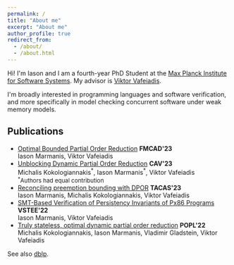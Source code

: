 ```yaml
---
permalink: /
title: "About me"
excerpt: "About me"
author_profile: true
redirect_from: 
  - /about/
  - /about.html
---
```


Hi! I'm Iason and I am a fourth-year PhD Student at the
[Max Planck Institute for Software Systems](https://www.mpi-sws.org/).
My advisor is [Viktor Vafeiadis](https://www.mpi-sws.org/~viktor).

I'm broadly interested in programming languages and software verification,
and more specifically in model checking concurrent software under
weak memory models.

## Publications

- [Optimal Bounded Partial Order Reduction](https://doi.org/10.34727/2023/isbn.978-3-85448-060-0_16) **FMCAD'23**\
    Iason Marmanis, Viktor Vafeiadis
- [Unblocking Dynamic Partial Order Reduction](https://doi.org/10.1007/978-3-031-37706-8_12) **CAV'23**\
    Michalis Kokologiannakis<sup>\*</sup>, Iason Marmanis<sup>\*</sup>, Viktor Vafeiadis
    <br>
    <font size="2"><sup>*</sup>Authors had equal contribution</font>
- [Reconciling preemption bounding with DPOR](https://doi.org/10.1007/978-3-031-30823-9_5) **TACAS'23**\
    Iason Marmanis, Michalis Kokologiannakis, Viktor Vafeiadis
- [SMT-Based Verification of Persistency Invariants of Px86 Programs](https://doi.org/10.1007/978-3-031-25803-9_6) **VSTEE'22**\
    Iason Marmanis, Viktor Vafeiadis
- [Truly stateless, optimal dynamic partial order reduction](https://doi.org/10.1145/3498711) **POPL'22**\
    Michalis Kokologiannakis, Iason Marmanis, Vladimir Gladstein, Viktor Vafeiadis

See also [dblp](https://dblp.org/pid/313/0290.html).
